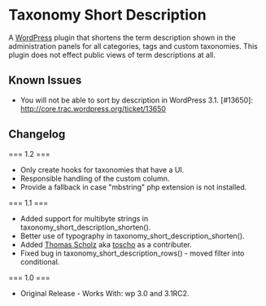 Taxonomy Short Description
==========================

A [WordPress](http://wordpress.org/) plugin that shortens the term description shown in the administration panels for all categories, tags and custom taxonomies. This plugin does not effect public views of term descriptions at all.

Known Issues
------------
* You will not be able to sort by description in WordPress 3.1. [#13650]: http://core.trac.wordpress.org/ticket/13650

Changelog
---------

=== 1.2 ===

* Only create hooks for taxonomies that have a UI.
* Responsible handling of the custom column.
* Provide a fallback in case "mbstring" php extension is not installed.

=== 1.1 ===

* Added support for multibyte strings in taxonomy_short_description_shorten().
* Better use of typography in taxonomy_short_description_shorten().
* Added [Thomas Scholz](http://toscho.de/ueber-mich/) aka [toscho](http://wordpress.org/support/profile/toscho) as a contributer.
* Fixed bug in taxonomy_short_description_rows() - moved filter into conditional.

=== 1.0 ===

* Original Release - Works With: wp 3.0 and 3.1RC2.